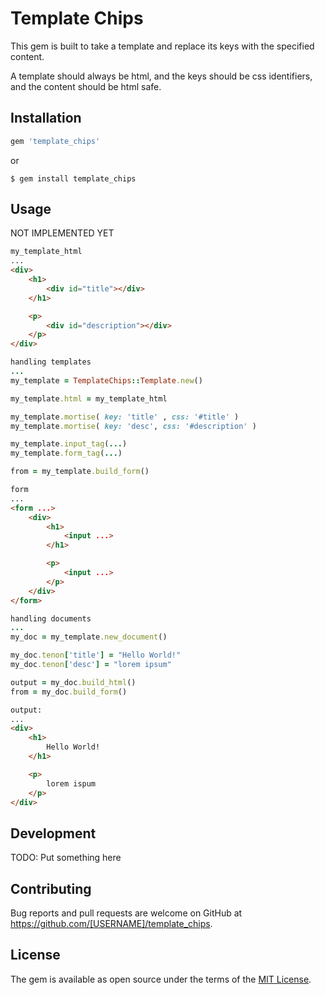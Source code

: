 # Template Chips
<!-- SCOPE -->
This gem is built to take a template and replace its keys with the specified content.

A template should always be html, and the keys should be css identifiers, and the content should be html safe.

## Installation

```ruby
gem 'template_chips'
```

or

```
$ gem install template_chips
```

## Usage


NOT IMPLEMENTED YET


```html
my_template_html
...
<div>
    <h1>
        <div id="title"></div>
    </h1>

    <p>
        <div id="description"></div>   
    </p>
</div>
```
```ruby
handling templates
...
my_template = TemplateChips::Template.new()

my_template.html = my_template_html

my_template.mortise( key: 'title' , css: '#title' ) 
my_template.mortise( key: 'desc', css: '#description' )

my_template.input_tag(...)
my_template.form_tag(...)

from = my_template.build_form()
```
```html
form
...
<form ...>
    <div>
        <h1>
            <input ...>
        </h1>

        <p>
            <input ...>
        </p>
    </div>
</form>
```
```ruby
handling documents
...
my_doc = my_template.new_document()

my_doc.tenon['title'] = "Hello World!"
my_doc.tenon['desc'] = "lorem ipsum"

output = my_doc.build_html()
from = my_doc.build_form()
```
```html
output:
...
<div>
    <h1>
        Hello World!
    </h1>

    <p>
        lorem ispum   
    </p>
</div>
```
## Development

TODO: Put something here
<!-- After checking out the repo, run `bin/setup` to install dependencies. Then, run `rake spec` to run the tests. You can also run `bin/console` for an interactive prompt that will allow you to experiment.

To install this gem onto your local machine, run `bundle exec rake install`. To release a new version, update the version number in `version.rb`, and then run `bundle exec rake release`, which will create a git tag for the version, push git commits and tags, and push the `.gem` file to [rubygems.org](https://rubygems.org). -->

## Contributing

Bug reports and pull requests are welcome on GitHub at https://github.com/[USERNAME]/template_chips.

## License

The gem is available as open source under the terms of the [MIT License](https://opensource.org/licenses/MIT).
